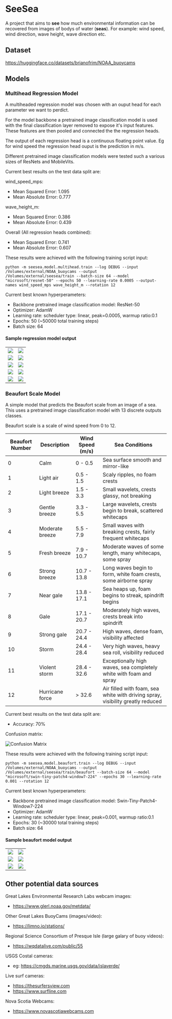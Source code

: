 # SeeSea
A project that aims to **see** how much environmental information can be recovered from images of bodys of water (**seas**). For example: wind speed, wind direction, wave height, wave direction etc.

## Dataset
https://huggingface.co/datasets/brianofrim/NOAA_buoycams 

## Models

### Multihead Regression Model

A multiheaded regression model was chosen with an ouput head for each parameter we want to perdict. 

For the model backbone a pretrained image classification model is used with the final classification layer removed to expose it's input features. These features are then pooled and connected the the regression heads.

The output of each regression head is a continuous floating point value. Eg for wind speed the regression head ouput is the prediction in m/s.

Different pretrained image classification models were tested such a various sizes of ResNets and MobileVits.

Current best results on the test data split are:  

wind_speed_mps:
- Mean Squared Error: 1.095
- Mean Absolute Error: 0.777

wave_height_m:
- Mean Squared Error: 0.386
- Mean Absolute Error: 0.439

Overall (All regression heads combined):
- Mean Squared Error: 0.741
- Mean Absolute Error: 0.607

These results were achieved with the following training script input:
```
python -m seesea.model.multihead.train --log DEBUG --input /Volumes/external/NOAA_buoycams --output /Volumes/external/seesea/train --batch-size 64 --model "microsoft/resnet-50" --epochs 50 --learning-rate 0.0005 --output-names wind_speed_mps wave_height_m --rotation 12
```
Current best known hyperperameters:
- Backbone pretrained image classification model: ResNet-50
- Optimizer: AdamW
- Learning rate: scheduler type: linear, peak=0.0005, warmup ratio:0.1
- Epochs: 50 (~50000 total training steps)
- Batch size: 64

#### Sample regression model output

<table>
<tr>
<td><img src="readme_assets/regression_samples/Z10A_2024_10_11_1110_0_vis.png"/></td>
<td><img src="readme_assets/regression_samples/Z67A_2024_10_06_0110_3_vis.png"/></td>
</tr>
<tr>
<td><img src="readme_assets/regression_samples/W11A_2024_10_04_2210_3_vis.png"/></td>
<td><img src="readme_assets/regression_samples/Z25A_2024_09_26_1810_3_vis.png"/></td>
</tr>
<tr>
<td><img src="readme_assets/regression_samples/W31A_2024_10_02_0410_5_vis.png"/></td>
<td><img src="readme_assets/regression_samples/W38A_2024_09_26_1818_1_vis.png"/></td>
</tr>
<tr>
<td><img src="readme_assets/regression_samples/W64A_2024_09_19_1710_0_vis.png"/></td>
<td><img src="readme_assets/regression_samples/W81A_2024_09_21_1910_3_vis.png"/></td>
</tr>
<tr>
<td><img src="readme_assets/regression_samples/Z27A_2024_09_18_2110_5_vis.png"/></td>
<td><img src="readme_assets/regression_samples/W92A_2024_10_11_1410_0_vis.png"/></td>
</tr>
</table>

### Beaufort Scale Model

A simple model that predicts the Beaufort scale from an image of a sea. This uses a pretrained image classification model with 13 discrete outputs classes.

Beaufort scale is a scale of wind speed from 0 to 12.

| Beaufort Number | Description      | Wind Speed (m/s)  | Sea Conditions                                                              |
|-----------------|------------------|-------------------|----------------------------------------------------------------------------|
| 0               | Calm             | 0 - 0.5          | Sea surface smooth and mirror-like                                          |
| 1               | Light air        | 0.5 - 1.5        | Scaly ripples, no foam crests                                              |
| 2               | Light breeze     | 1.5 - 3.3        | Small wavelets, crests glassy, not breaking                                |
| 3               | Gentle breeze    | 3.3 - 5.5        | Large wavelets, crests begin to break, scattered whitecaps                 |
| 4               | Moderate breeze  | 5.5 - 7.9        | Small waves with breaking crests, fairly frequent whitecaps                |
| 5               | Fresh breeze     | 7.9 - 10.7       | Moderate waves of some length, many whitecaps, some spray                  |
| 6               | Strong breeze    | 10.7 - 13.8      | Long waves begin to form, white foam crests, some airborne spray          |
| 7               | Near gale        | 13.8 - 17.1      | Sea heaps up, foam begins to streak, spindrift begins                      |
| 8               | Gale            | 17.1 - 20.7       | Moderately high waves, crests break into spindrift                         |
| 9               | Strong gale      | 20.7 - 24.4      | High waves, dense foam, visibility affected                                |
| 10              | Storm            | 24.4 - 28.4      | Very high waves, heavy sea roll, visibility reduced                        |
| 11              | Violent storm    | 28.4 - 32.6      | Exceptionally high waves, sea completely white with foam and spray         |
| 12              | Hurricane force  | > 32.6           | Air filled with foam, sea white with driving spray, visibility greatly reduced |

Current best results on the test data split are:  

- Accuracy: 70%

Confusion matrix:

![Confusion Matrix](readme_assets/beaufort_confusion_matrix_2024_12_03_0556.png)

These results were achieved with the following training script input:

```
python -m seesea.model.beaufort.train --log DEBUG --input /Volumes/external/NOAA_buoycams --output /Volumes/external/seesea/train/beaufort --batch-size 64 --model "microsoft/swin-tiny-patch4-window7-224" --epochs 30 --learning-rate 0.001 --rotation 12
```

Current best known hyperperameters:
- Backbone pretrained image classification model: Swin-Tiny-Patch4-Window7-224
- Optimizer: AdamW
- Learning rate: scheduler type: linear, peak=0.001, warmup ratio:0.1
- Epochs: 30 (~30000 total training steps)
- Batch size: 64

#### Sample beaufort model output

<table>
<tr>
<td><img src="readme_assets/beaufort_samples/Z76A_2024_10_10_1510_4.png"/></td>
<td><img src="readme_assets/beaufort_samples/W63A_2024_09_29_0910_5.png"/></td>
</tr>
<tr>
<td><img src="readme_assets/beaufort_samples/W64A_2024_10_10_1710_1.png"/></td>
<td><img src="readme_assets/beaufort_samples/Z60A_2024_10_11_1810_0.png"/></td>
</tr>
<tr>
<td><img src="readme_assets/beaufort_samples/Z10A_2024_09_28_1810_0.png"/></td>
<td><img src="readme_assets/beaufort_samples/W17A_2024_10_11_1810_2.png"/></td>
</tr>
</table>

## Other potential data sources
Great Lakes Environmental Research Labs webcam images: 
- https://www.glerl.noaa.gov/metdata/

Other Great Lakes BuoyCams (images/video):
- https://limno.io/stations/

Regional Science Consortium of Presque Isle (large galary of buoy videos):
- https://wqdatalive.com/public/55

USGS Costal cameras:
- eg: https://cmgds.marine.usgs.gov/data/islaverde/

Live surf cameras:
- https://thesurfersview.com
- https://www.surfline.com 

Nova Scotia Webcams:
- https://www.novascotiawebcams.com

